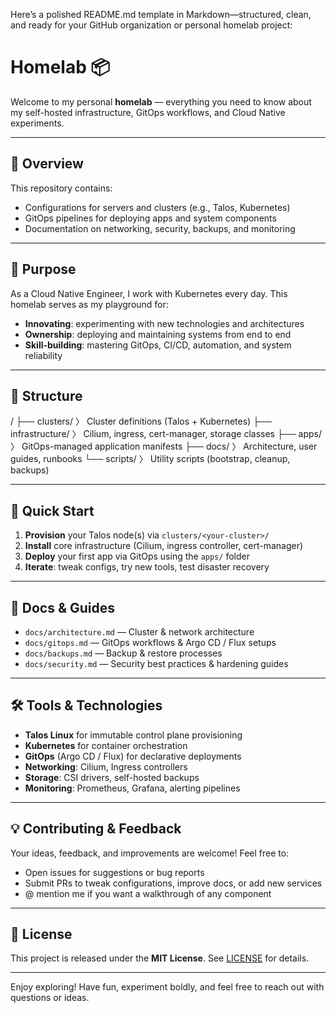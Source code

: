 Here’s a polished README.md template in Markdown—structured, clean, and ready for your GitHub organization or personal homelab project:

# Homelab 📦

Welcome to my personal **homelab** — everything you need to know about my self-hosted infrastructure, GitOps workflows, and Cloud Native experiments.

---

## 🔧 Overview

This repository contains:

- Configurations for servers and clusters (e.g., Talos, Kubernetes)  
- GitOps pipelines for deploying apps and system components  
- Documentation on networking, security, backups, and monitoring  

---

## 🎯 Purpose

As a Cloud Native Engineer, I work with Kubernetes every day. This homelab serves as my playground for:

- **Innovating**: experimenting with new technologies and architectures  
- **Ownership**: deploying and maintaining systems from end to end  
- **Skill-building**: mastering GitOps, CI/CD, automation, and system reliability  

---

## 📂 Structure

/
├── clusters/             〉 Cluster definitions (Talos + Kubernetes)
├── infrastructure/       〉 Cilium, ingress, cert-manager, storage classes
├── apps/                 〉 GitOps-managed application manifests
├── docs/                 〉 Architecture, user guides, runbooks
└── scripts/              〉 Utility scripts (bootstrap, cleanup, backups)

---

## 🚀 Quick Start

1. **Provision** your Talos node(s) via `clusters/<your-cluster>/`  
2. **Install** core infrastructure (Cilium, ingress controller, cert-manager)  
3. **Deploy** your first app via GitOps using the `apps/` folder  
4. **Iterate**: tweak configs, try new tools, test disaster recovery  

---

## 📖 Docs & Guides

- `docs/architecture.md` — Cluster & network architecture  
- `docs/gitops.md` — GitOps workflows & Argo CD / Flux setups  
- `docs/backups.md` — Backup & restore processes  
- `docs/security.md` — Security best practices & hardening guides  

---

## 🛠 Tools & Technologies

- **Talos Linux** for immutable control plane provisioning  
- **Kubernetes** for container orchestration  
- **GitOps** (Argo CD / Flux) for declarative deployments  
- **Networking**: Cilium, Ingress controllers  
- **Storage**: CSI drivers, self-hosted backups  
- **Monitoring**: Prometheus, Grafana, alerting pipelines  

---

## 💡 Contributing & Feedback

Your ideas, feedback, and improvements are welcome! Feel free to:

- Open issues for suggestions or bug reports  
- Submit PRs to tweak configurations, improve docs, or add new services  
- @ mention me if you want a walkthrough of any component  

---

## 📜 License

This project is released under the **MIT License**. See [LICENSE](LICENSE) for details.

---

Enjoy exploring! Have fun, experiment boldly, and feel free to reach out with questions or ideas.
